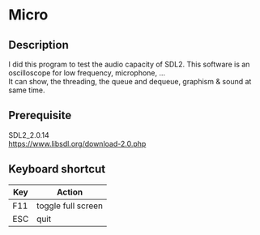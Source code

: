 # Micro

## Description

I did this program to test the audio capacity of SDL2.
This software is an oscilloscope for low frequency, microphone, ...  
It can show, the threading, the queue and dequeue, graphism & sound at same time.

## Prerequisite

SDL2_2.0.14  
<https://www.libsdl.org/download-2.0.php>

## Keyboard shortcut

| Key     | Action             |
|---------|--------------------|
| F11     | toggle full screen |
| ESC     | quit               |
